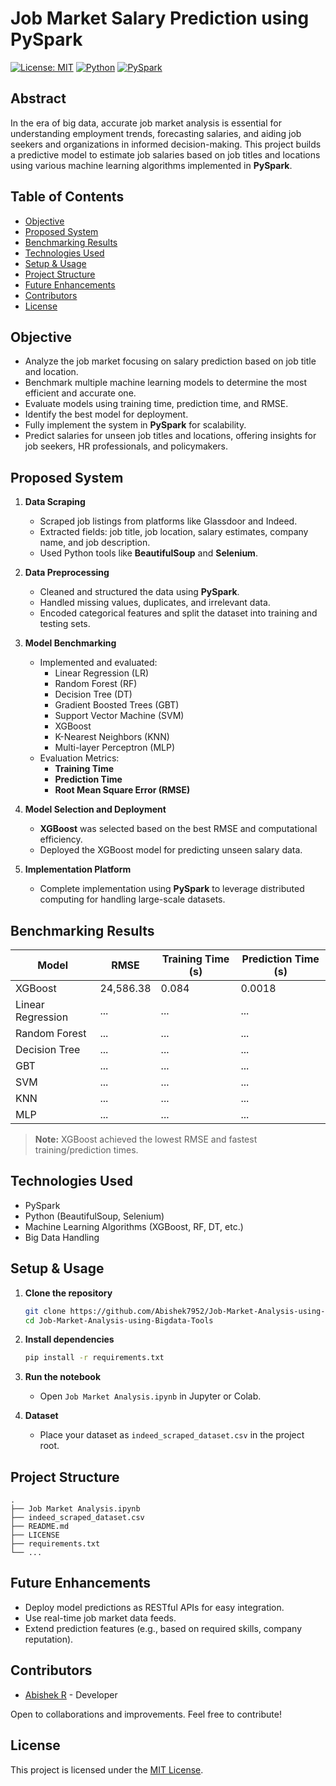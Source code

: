 # Job Market Salary Prediction using PySpark

[![License: MIT](https://img.shields.io/badge/License-MIT-yellow.svg)](LICENSE)
[![Python](https://img.shields.io/badge/Python-3.8%2B-blue.svg)](https://www.python.org/)
[![PySpark](https://img.shields.io/badge/PySpark-3.0%2B-orange.svg)](https://spark.apache.org/docs/latest/api/python/)

## Abstract

In the era of big data, accurate job market analysis is essential for understanding employment trends, forecasting salaries, and aiding job seekers and organizations in informed decision-making. This project builds a predictive model to estimate job salaries based on job titles and locations using various machine learning algorithms implemented in **PySpark**.

## Table of Contents

- [Objective](#objective)
- [Proposed System](#proposed-system)
- [Benchmarking Results](#benchmarking-results)
- [Technologies Used](#technologies-used)
- [Setup & Usage](#setup--usage)
- [Project Structure](#project-structure)
- [Future Enhancements](#future-enhancements)
- [Contributors](#contributors)
- [License](#license)

## Objective

- Analyze the job market focusing on salary prediction based on job title and location.
- Benchmark multiple machine learning models to determine the most efficient and accurate one.
- Evaluate models using training time, prediction time, and RMSE.
- Identify the best model for deployment.
- Fully implement the system in **PySpark** for scalability.
- Predict salaries for unseen job titles and locations, offering insights for job seekers, HR professionals, and policymakers.

## Proposed System

1. **Data Scraping**  
   - Scraped job listings from platforms like Glassdoor and Indeed.
   - Extracted fields: job title, job location, salary estimates, company name, and job description.
   - Used Python tools like **BeautifulSoup** and **Selenium**.

2. **Data Preprocessing**  
   - Cleaned and structured the data using **PySpark**.
   - Handled missing values, duplicates, and irrelevant data.
   - Encoded categorical features and split the dataset into training and testing sets.

3. **Model Benchmarking**  
   - Implemented and evaluated:  
     - Linear Regression (LR)
     - Random Forest (RF)
     - Decision Tree (DT)
     - Gradient Boosted Trees (GBT)
     - Support Vector Machine (SVM)
     - XGBoost
     - K-Nearest Neighbors (KNN)
     - Multi-layer Perceptron (MLP)
   - Evaluation Metrics:  
     - **Training Time**
     - **Prediction Time**
     - **Root Mean Square Error (RMSE)**

4. **Model Selection and Deployment**  
   - **XGBoost** was selected based on the best RMSE and computational efficiency.
   - Deployed the XGBoost model for predicting unseen salary data.

5. **Implementation Platform**  
   - Complete implementation using **PySpark** to leverage distributed computing for handling large-scale datasets.

## Benchmarking Results

| Model              | RMSE      | Training Time (s) | Prediction Time (s) |
|--------------------|-----------|-------------------|---------------------|
| XGBoost            | 24,586.38 | 0.084             | 0.0018              |
| Linear Regression  | ...       | ...               | ...                 |
| Random Forest      | ...       | ...               | ...                 |
| Decision Tree      | ...       | ...               | ...                 |
| GBT                | ...       | ...               | ...                 |
| SVM                | ...       | ...               | ...                 |
| KNN                | ...       | ...               | ...                 |
| MLP                | ...       | ...               | ...                 |

> **Note:** XGBoost achieved the lowest RMSE and fastest training/prediction times.

## Technologies Used

- PySpark
- Python (BeautifulSoup, Selenium)
- Machine Learning Algorithms (XGBoost, RF, DT, etc.)
- Big Data Handling

## Setup & Usage

1. **Clone the repository**
   ```sh
   git clone https://github.com/Abishek7952/Job-Market-Analysis-using-Bigdata-Tools.git
   cd Job-Market-Analysis-using-Bigdata-Tools
   ```

2. **Install dependencies**
   ```sh
   pip install -r requirements.txt
   ```

3. **Run the notebook**
   - Open `Job Market Analysis.ipynb` in Jupyter or Colab.

4. **Dataset**
   - Place your dataset as `indeed_scraped_dataset.csv` in the project root.

## Project Structure

```
.
├── Job Market Analysis.ipynb
├── indeed_scraped_dataset.csv
├── README.md
├── LICENSE
├── requirements.txt
└── ...
```

## Future Enhancements

- Deploy model predictions as RESTful APIs for easy integration.
- Use real-time job market data feeds.
- Extend prediction features (e.g., based on required skills, company reputation).

## Contributors

- [Abishek R](https://github.com/Abishek7952/Job-Market-Analysis-using-Bigdata-Tools) - Developer

Open to collaborations and improvements. Feel free to contribute!

## License

This project is licensed under the [MIT License](LICENSE).
